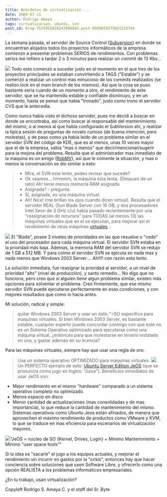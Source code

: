 ```yaml
---
title: Anécdotas de virtualización ...
date: 2009-07-11
author: Rodrigo Amaya
tags: virtualizacion, ubuntu, svn
post_id: blog-3515952828243908885.post-6699059275021219764
---
```


La semana pasada, el servidor de Source Control ([Subversion](http://www.srbyte.com/2008/03/programemos-mejor-subversion.html)) en donde se encuentran alojados todos los proyectos informáticos de la empresa comienzo a presentar problemas SERIOS de rendimientos. Con problemas serios me refiero a tardar 2 o 3 minutos para realizar un commit de 13 Kbs...

[![](http://3.bp.blogspot.com/_ayvorITawE4/SllZggQ5M3I/AAAAAAAACGo/YTVlvOYxmsM/s320/subversion_logo-200x173.png)](http://3.bp.blogspot.com/_ayvorITawE4/SllZggQ5M3I/AAAAAAAACGo/YTVlvOYxmsM/s1600-h/subversion_logo-200x173.png) Todo esto comenzó a suceder justo en el momento en el que tres de los proyectos principales se estaban convirtiendo a TAGS ("Estable") y se comenzó a realizar un control mas minucioso de los commits realizados (se realizo lock en el main branch de los mismos). Así que la cosa se puso bastante seria cuando de un momento a otro, el rendimiento de este servidor, que se ha mantenido estable y confiable disminuyo, y en un momento, hasta se pensó que había "tronado", justo como trono el servidor CVS que le antecedía.

Como nunca había visto el dichoso servidor, pues me decidí a buscar en donde se encontraba, así como buscar al responsable del mantenimiento del mismo, o al menos al que había configurado el SubVersion ahí, y realizar la típica sesión de preguntas de novato curioso (de buena intención, pero molestas), y de paso como ya había leido de un problema similar en el servidor SVN del código de KDE, que es al menos, unas 10 veces mayor que el de la empresa, sabia "mas o menos" que decir/mencionar/sugerir para la mejora del problema. Resulta que el administrador mas inmediato de la maquina es un amigo ([RobMV](http://robmv.com/)), así que le comente la situación, y mas o menos la conversación se dio similar a esto:

> - Mira, el SVN esta lento, podes revisar que sucede?
> - Ok
> veamos... hmmmm, la máquina esta lenta. (Despues de un rato) Ah! tiene menos memoria RAM
> asignada
> - Asignada? - pregunte.
> - Si, asignada, es una máquina
> virtual.
> - Ah! Nice! (me brillan los ojos cuando dicen
> virtual).
Resulta que el servidor REAL (Sun Blade Server con 16 GB, y dos procesadores Intel Xeon de 3 GHz c/u) había pasado recientemente por una "reasignación de recursos" para TODAS (al menos 13) las máquinas virtuales que en el se ejecutan, para mejorar asi el rendimiento de otras máquinas [virtuales](http://es.wikipedia.org/wiki/Virtualizaci%C3%B3n)...

[![](http://2.bp.blogspot.com/_ayvorITawE4/SllZgwBr3sI/AAAAAAAACGw/AxJsGdslEjY/s320/virtualizacion.jpg)](http://2.bp.blogspot.com/_ayvorITawE4/SllZgwBr3sI/AAAAAAAACGw/AxJsGdslEjY/s1600-h/virtualizacion.jpg) El "Blade", posee 3 niveles de prioridades en las que resuelve o "cede" el uso del procesador para cada máquina virtual. El servidor SVN estaba en la prioridad más baja. Ademas, la memoria RAM del servidor SVN se redujo de 1 GB a 512 MB. Y para colmo el servidor SVN se ejecuta en nada mas y nada menos que Windows 2003 Server.... Ah!!!! con razón esta lento.

La solución inmediata, fue reasignar la prioridad al servidor, a un nivel de prioridad "alto" (nivel de producción), y santo remedio... No digo que no funciono, pero creo que si alguien tiene algun problema similar, existen más opciones para solventar el problema. Creo firmemente, que ese mismo servidor SVN puede ejecutarse perfectamente en esas condiciones, y con mejores resultados que como lo hacia antes.

Mi solución, radical y simple:

> quitar Windows 2003 Server y usar un italic;">SO especifico para maquinas virtuales.
Si bien Windows 2003 Server, es bastante estable, cualquier experto puede concordar conmigo con que este no es un Sistema Operativo optimizado para ejecutarse como una máquina virtual, ¿entonces para que molestarse en tenerlo instalado en una, y gastar además en su licencia?

Para las máquinas virtuales, siempre hay que usar una regla de oro:
> Usa un sistema operativo OPTIMIZADO para
> máquinas virtuales.
[![](http://2.bp.blogspot.com/_ayvorITawE4/SllbyxmroEI/AAAAAAAACHI/nTGSFCS7WpM/s320/vmware-player-ubuntu-install-1.png)](http://2.bp.blogspot.com/_ayvorITawE4/SllbyxmroEI/AAAAAAAACHI/nTGSFCS7WpM/s1600-h/vmware-player-ubuntu-install-1.png) Un PERFECTO ejemplo de esto: [Ubuntu Server Edition JeOS](http://www.ubuntu.com/products/whatisubuntu/serveredition/jeos) (que se pronuncia como jugo en Ingles: "Juice"). Beneficios inmediatos de usar JeOS son:

- Mejor rendimiento en el mismo "hardware" comparado a un sistema operativo completo no optimizado.
- Menos espacio en disco
- Menor cantidad de actualizaciones (mas consolidadas y de mas importancia), lo que reduce la cantidad de mantenimiento del mismo.
Sistemas operativos como Ubuntu Jeos están afinados, de manera que aprovechen el máximo rendimiento de productos como VMware y KVM, lo que se traduce en mas eficiencia para escenarios de virtualización mayores.

[![](http://2.bp.blogspot.com/_ayvorITawE4/SllbD-T71UI/AAAAAAAACHA/YtGBpiTEunk/s320/365x230.jpg)](http://2.bp.blogspot.com/_ayvorITawE4/SllbD-T71UI/AAAAAAAACHA/YtGBpiTEunk/s1600-h/365x230.jpg)"JeOS = núcleo de SO {Kernel, Drives, Login} + Mínimo Mantenimiento + Mínimo "user space tools""

Si la idea es "sacarle" el jugo a los equipos actuales, y mejorar el rendimiento sin incurrir en gastos por la "crisis", entonces hay que hacer conciencia sobre soluciones que usen Software Libre, y ofrecerlo como una opción REALISTA a los problemas informáticos empresariales.

¿En tu trabajo, usan virtualización?

Copyleft Rodrigo S. Amaya C. y el staff del Sr. Byte